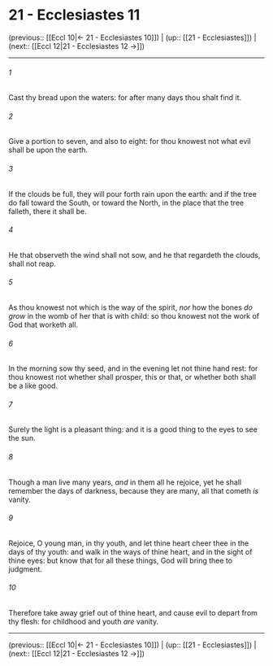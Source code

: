 # 21 - Ecclesiastes 11

(previous:: [[Eccl 10|← 21 - Ecclesiastes 10]]) | (up:: [[21 - Ecclesiastes]]) | (next:: [[Eccl 12|21 - Ecclesiastes 12 →]])

***


###### 1 
Cast thy bread upon the waters: for after many days thou shalt find it. 

###### 2 
Give a portion to seven, and also to eight: for thou knowest not what evil shall be upon the earth. 

###### 3 
If the clouds be full, they will pour forth rain upon the earth: and if the tree do fall toward the South, or toward the North, in the place that the tree falleth, there it shall be. 

###### 4 
He that observeth the wind shall not sow, and he that regardeth the clouds, shall not reap. 

###### 5 
As thou knowest not which is the way of the spirit, _nor_ how the bones _do grow_ in the womb of her that is with child: so thou knowest not the work of God that worketh all. 

###### 6 
In the morning sow thy seed, and in the evening let not thine hand rest: for thou knowest not whether shall prosper, this or that, or whether both shall be a like good. 

###### 7 
Surely the light is a pleasant thing: and it is a good thing to the eyes to see the sun. 

###### 8 
Though a man live many years, _and_ in them all he rejoice, yet he shall remember the days of darkness, because they are many, all that cometh _is_ vanity. 

###### 9 
Rejoice, O young man, in thy youth, and let thine heart cheer thee in the days of thy youth: and walk in the ways of thine heart, and in the sight of thine eyes: but know that for all these things, God will bring thee to judgment. 

###### 10 
Therefore take away grief out of thine heart, and cause evil to depart from thy flesh: for childhood and youth _are_ vanity.

***

(previous:: [[Eccl 10|← 21 - Ecclesiastes 10]]) | (up:: [[21 - Ecclesiastes]]) | (next:: [[Eccl 12|21 - Ecclesiastes 12 →]])

